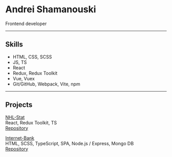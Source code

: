 # Andrei Shamanouski

Frontend developer

--------
## Skills
* HTML, CSS, SCSS
* JS, TS
* React
* Redux, Redux Toolkit
* Vue, Vuex
* Git/GitHub, Webpack, Vite, npm
--------
## Projects
[NHL-Stat](https://nhl-shama8nchez.netlify.app/)<br>
React, Redux Toolkit, TS<br>
[Repository](https://github.com/Shama8nchez/nhl-stats/tree/develop)

[Internet-Bank](https://rsbank-mirror.netlify.app/login)<br>
HTML, SCSS, TypeScript, SPA, Node.js / Express, Mongo DB<br>
[Repository](https://github.com/Shama8nchez/nhl-stats/tree/develop)
<!--
**Shama8nchez/Shama8nchez** is a ✨ _special_ ✨ repository because its `README.md` (this file) appears on your GitHub profile.

Here are some ideas to get you started:

- 🔭 I’m currently working on ...
- 🌱 I’m currently learning ...
- 👯 I’m looking to collaborate on ...
- 🤔 I’m looking for help with ...
- 💬 Ask me about ...
- 📫 How to reach me: ...
- 😄 Pronouns: ...
- ⚡ Fun fact: ...
-->
